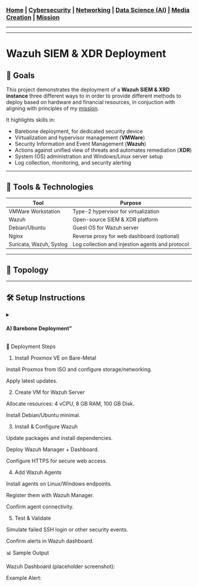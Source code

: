 ### [Home](https://github.com/Komonodrg-portfolio)  | [Cybersecurity](https://github.com/Komonodrg-portfolio/Cybersecurity) | [Networking](https://github.com/Komonodrg-portfolio/Networking) | [Data Science (AI)](https://github.com/Komonodrg-portfolio/AI) | [Media Creation](https://github.com/Komonodrg-portfolio/MediaCreation) | [Mission](https://github.com/Komonodrg-portfolio/Mission/)

---
---

# Wazuh SIEM & XDR Deployment  

## 📌 Goals
This project demonstrates the deployment of a **Wazuh SIEM & XRD instance** three different ways to in order to provide different methods to deploy based on hardware and financial resources, in conjuction with aligning with principles of my [mission](https://github.com/Komonodrg-portfolio/Mission/).  

It highlights skills in:
- Barebone deployment, for dedicated security device
- Virtualization and hypervisor management (**VMWare**)  
- Security Information and Event Management (**Wazuh**)
- Actions against unified view of threats and automates remediation (**XDR**) 
- System (OS) administration and Windows/Linux server setup  
- Log collection, monitoring, and security alerting

---
## 🧰 Tools & Technologies

| Tool       | Purpose                              |
|------------|--------------------------------------|
| VMWare Workstation | Type-2 hypervisor for virtualization         |
| Wazuh | Open-source SIEM & XDR platform         |
| Debian/Ubuntu    | Guest OS for Wazuh server          |
| Nginx  | Reverse proxy for web dashboard (optional)                      |
| Suricata, Wazuh, Syslog  | Log collection and injestion agents and protocol         |


---

## 📂 Topology

---

## 🛠️  Setup Instructions
<details>
 <summary><h4><b>  A)  Barebone Deployment"</b></h4></summary>
  <br> 
This method involves installing Wazuh Server on a standalone PC/Laptop.  This deployment is best to use if you want a dedicated security appliance to monitor and protect your home network.<br>  
<br>
Create a <a href="https://chatgpt.com/s/t_68e1cb99a0088191bb1937e92241f81a" target="_blank">Ventoy USB drive</a> and boot PC/laptop off of a <a href="https://releases.ubuntu.com/jammy/" target="_blank">Ubuntu 22.04 Server.iso</a> file to intiate installation.  Make sure to be on network during installation and eventually after it completes installation, you'll be granted with login instructions and credentials for web gui to access from the browser of another computer on the network:<br>
<br>
<p float="center">
  <img src="images/UbuntuServerSelect.png" width="200" />
  <img src="images/Ventoy.png" width="200" />
  <img src="images/wazuhinstallcomplete.png" width="200" />
          
| VMWare Workstation | Type-2 hypervisor for virtualization         |
| Wazuh | Open-source SIEM & XDR platform         |
| Debian/Ubuntu    | Guest OS for Wazuh server          |
| Nginx  | Reverse proxy for web dashboard (optional)                      |
| Suricata, Wazuh, Syslog  | Log collection and injestion agents and protocol         |
          
</details>

🚀 Deployment Steps
1. Install Proxmox VE on Bare-Metal

Install Proxmox from ISO and configure storage/networking.

Apply latest updates.

2. Create VM for Wazuh Server

Allocate resources: 4 vCPU, 8 GB RAM, 100 GB Disk.

Install Debian/Ubuntu minimal.

3. Install & Configure Wazuh

Update packages and install dependencies.

Deploy Wazuh Manager + Dashboard.

Configure HTTPS for secure web access.

4. Add Wazuh Agents

Install agents on Linux/Windows endpoints.

Register them with Wazuh Manager.

Confirm agent connectivity.

5. Test & Validate

Simulate failed SSH login or other security events.

Confirm alerts in Wazuh dashboard.

📊 Sample Output

Wazuh Dashboard (placeholder screenshot):


Example Alert:


